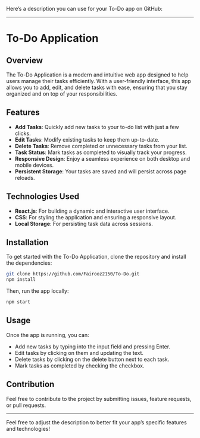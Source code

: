 Here’s a description you can use for your To-Do app on GitHub:

---

# To-Do Application

## Overview

The To-Do Application is a modern and intuitive web app designed to help users manage their tasks efficiently. With a user-friendly interface, this app allows you to add, edit, and delete tasks with ease, ensuring that you stay organized and on top of your responsibilities.

## Features

- **Add Tasks**: Quickly add new tasks to your to-do list with just a few clicks.
- **Edit Tasks**: Modify existing tasks to keep them up-to-date.
- **Delete Tasks**: Remove completed or unnecessary tasks from your list.
- **Task Status**: Mark tasks as completed to visually track your progress.
- **Responsive Design**: Enjoy a seamless experience on both desktop and mobile devices.
- **Persistent Storage**: Your tasks are saved and will persist across page reloads.

## Technologies Used

- **React.js**: For building a dynamic and interactive user interface.
- **CSS**: For styling the application and ensuring a responsive layout.
- **Local Storage**: For persisting task data across sessions.

## Installation

To get started with the To-Do Application, clone the repository and install the dependencies:

```bash
git clone https://github.com/Fairooz2150/To-Do.git
npm install
```

Then, run the app locally:

```bash
npm start
```

## Usage

Once the app is running, you can:

- Add new tasks by typing into the input field and pressing Enter.
- Edit tasks by clicking on them and updating the text.
- Delete tasks by clicking on the delete button next to each task.
- Mark tasks as completed by checking the checkbox.

## Contribution

Feel free to contribute to the project by submitting issues, feature requests, or pull requests.

---

Feel free to adjust the description to better fit your app’s specific features and technologies!
